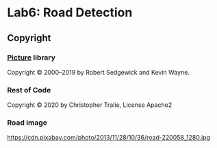 # Lab6: Road Detection

## Copyright

### <a href = "https://algs4.cs.princeton.edu/code/javadoc/edu/princeton/cs/algs4/Picture.html">Picture</a> library
Copyright &copy; 2000&ndash;2019 by Robert Sedgewick and Kevin Wayne.


### Rest of Code
Copyright &copy; 2020 by Christopher Tralie, License Apache2


### Road image
https://cdn.pixabay.com/photo/2013/11/28/10/36/road-220058_1280.jpg